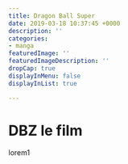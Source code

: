 ```yaml
---
title: Dragon Ball Super
date: 2019-03-18 10:37:45 +0000
description: ''
categories:
- manga
featuredImage: ''
featuredImageDescription: ''
dropCap: true
displayInMenu: false
displayInList: true

---
```

# DBZ le film
lorem1